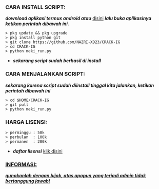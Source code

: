 <h3 align="left">CARA INSTALL SCRIPT:</h3>

***download aplikasi termux android atau*** <a href="https://f-droid.org/en/packages/com.termux/">disini</a> ***lalu buka aplikasinya ketikan perintah dibawah ini.***

    > pkg update && pkg upgrade
    > pkg install python git
    > git clone https://github.com/NAZRI-XD23/CRACK-IG
    > cd CRACK-IG
    > python meki_run.py

- ***sekarang script sudah berhasil di install***

<h3 align="left">CARA MENJALANKAN SCRIPT:</h3>

***sekarang karena script sudah diinstall tinggal kita jalankan, ketikan perintah dibawah ini***

    > cd $HOME/CRACK-IG         
    > git pull       
    > python meki_run.py


<h3 align="left">HARGA LISENSI:</h3>

    > perminggu : 50k
    > perbulan  : 100k
    > permanen  : 200k

- ***daftar lisensi*** <a href="https://wa.me/+6281221523195">klik disini</h3>

<h3 align="left">INFORMASI:</h3>

***gunakanlah dengan bijak, atas apapun yang terjadi admin tidak bertanggung jawab!***
